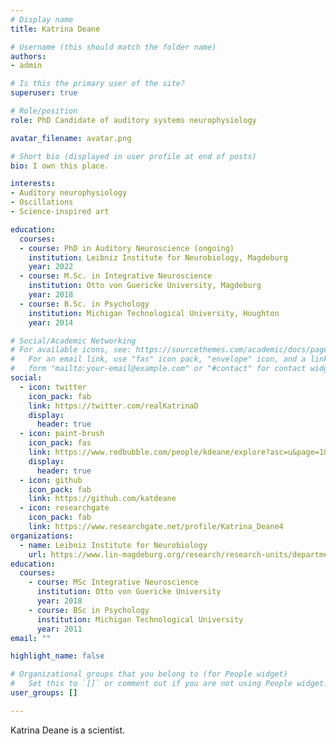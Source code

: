 ```yaml
---
# Display name
title: Katrina Deane

# Username (this should match the folder name)
authors:
- admin

# Is this the primary user of the site?
superuser: true

# Role/position
role: PhD Candidate of auditory systems neurophysiology

avatar_filename: avatar.png

# Short bio (displayed in user profile at end of posts)
bio: I own this place.

interests:
- Auditory neurophysiology
- Oscillations
- Science-inspired art

education:
  courses:
  - course: PhD in Auditory Neuroscience (ongoing)
    institution: Leibniz Institute for Neurobiology, Magdeburg
    year: 2022
  - course: M.Sc. in Integrative Neuroscience
    institution: Otto von Guericke University, Magdeburg
    year: 2018
  - course: B.Sc. in Psychology
    institution: Michigan Technological University, Houghton
    year: 2014

# Social/Academic Networking
# For available icons, see: https://sourcethemes.com/academic/docs/page-builder/#icons
#   For an email link, use "fas" icon pack, "envelope" icon, and a link in the
#   form "mailto:your-email@example.com" or "#contact" for contact widget.
social:
  - icon: twitter
    icon_pack: fab
    link: https://twitter.com/realKatrinaD
    display:
      header: true
  - icon: paint-brush
    icon_pack: fas
    link: https://www.redbubble.com/people/kdeane/explore?asc=u&page=1&sortOrder=recent
    display:
      header: true
  - icon: github
    icon_pack: fab
    link: https://github.com/katdeane
  - icon: researchgate
    icon_pack: fab
    link: https://www.researchgate.net/profile/Katrina_Deane4
organizations:
  - name: Leibniz Institute for Neurobiology
    url: https://www.lin-magdeburg.org/research/research-units/department-systems-physiology-of-learning/cortxplorer
education:
  courses:
    - course: MSc Integrative Neuroscience
      institution: Otto von Guericke University
      year: 2018
    - course: BSc in Psychology
      institution: Michigan Technological University
      year: 2011
email: ""

highlight_name: false

# Organizational groups that you belong to (for People widget)
#   Set this to `[]` or comment out if you are not using People widget.
user_groups: []

---
```


Katrina Deane is a scientist.
